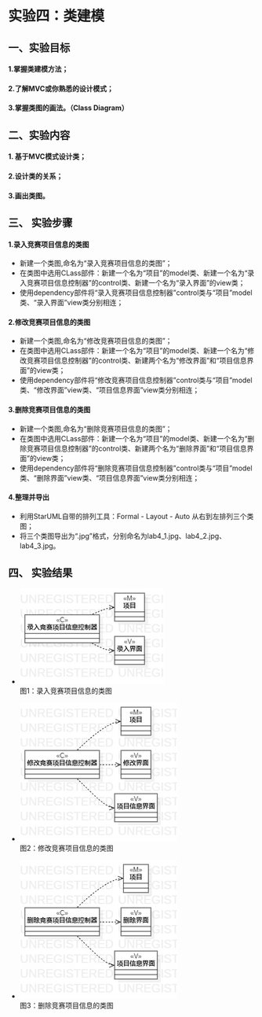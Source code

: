 # 实验四：类建模  

## 一、实验目标
 
#### 1.掌握类建模方法；
#### 2.了解MVC或你熟悉的设计模式；
#### 3.掌握类图的画法。（Class Diagram）

## 二、实验内容  

#### 1. 基于MVC模式设计类；
#### 2.设计类的关系；
#### 3.画出类图。 
  

## 三、 实验步骤

#### 1.录入竞赛项目信息的类图
- 新建一个类图,命名为“录入竞赛项目信息的类图”；
- 在类图中选用CLass部件：新建一个名为“项目”的model类、新建一个名为“录入竞赛项目信息控制器”的control类、新建一个名为“录入界面”的view类；
- 使用dependency部件将“录入竞赛项目信息控制器”control类与“项目”model类、“录入界面”view类分别相连；

#### 2.修改竞赛项目信息的类图
- 新建一个类图,命名为“修改竞赛项目信息的类图”；
- 在类图中选用CLass部件：新建一个名为“项目”的model类、新建一个名为“修改竞赛项目信息控制器”的control类、新建两个名为“修改界面”和“项目信息界面”的view类；
- 使用dependency部件将“修改竞赛项目信息控制器”control类与“项目”model类、“修改界面”view类、“项目信息界面”view类分别相连；

#### 3.删除竞赛项目信息的类图
- 新建一个类图,命名为“删除竞赛项目信息的类图”；
- 在类图中选用CLass部件：新建一个名为“项目”的model类、新建一个名为“删除竞赛项目信息控制器”的control类、新建两个名为“删除界面”和“项目信息界面”的view类；
- 使用dependency部件将“删除竞赛项目信息控制器”control类与“项目”model类、“删除界面”view类、“项目信息界面”view类分别相连；

#### 4.整理并导出
- 利用StarUML自带的排列工具：Formal - Layout - Auto 从右到左排列三个类图；
- 将三个类图导出为“.jpg”格式，分别命名为lab4_1.jpg、lab4_2.jpg、lab4_3.jpg。

## 四、 实验结果  

- ![录入竞赛项目信息的类图](./lab4_1.jpg)  
图1：录入竞赛项目信息的类图

- ![修改竞赛项目信息的类图](./lab4_2.jpg)  
图2：修改竞赛项目信息的类图

- ![删除竞赛项目信息的类图](./lab4_3.jpg)  
图3：删除竞赛项目信息的类图
